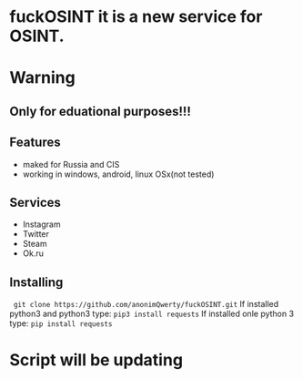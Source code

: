 # fuckOSINT it is a new service for OSINT.
# Warning 
## Only for eduational purposes!!!
## Features
 * maked for Russia and CIS
 * working in windows, android, linux OSx(not tested)
## Services
 * Instagram
 * Twitter
 * Steam
 * Ok.ru


## Installing
 ``` git clone https://github.com/anonimQwerty/fuckOSINT.git```
 If installed python3 and python3 type:
 ```pip3 install requests```
 If installed onle python 3 type:
 ```pip install requests```
 
 # Script will be updating
